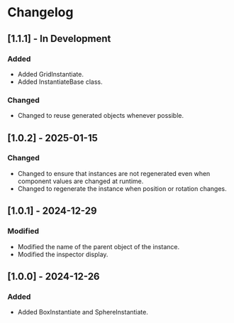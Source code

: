 # Changelog

## [1.1.1] - In Development
### Added
- Added GridInstantiate.
- Added InstantiateBase class.
### Changed
- Changed to reuse generated objects whenever possible.

## [1.0.2] - 2025-01-15
### Changed
- Changed to ensure that instances are not regenerated even when component values are changed at runtime.
- Changed to regenerate the instance when position or rotation changes.

## [1.0.1] - 2024-12-29
### Modified
- Modified the name of the parent object of the instance.
- Modified the inspector display.

## [1.0.0] - 2024-12-26
### Added
- Added BoxInstantiate and SphereInstantiate.

